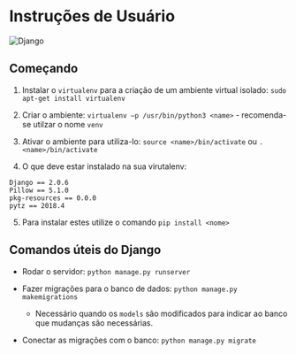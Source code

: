 # Instruções de Usuário

![Django](https://img.shields.io/badge/Django-v2.x-green.svg)


##  Começando

1. Instalar o `virtualenv` para a criação de um ambiente virtual isolado: `sudo apt-get install virtualenv`

2. Criar o ambiente: `virtualenv –p /usr/bin/python3 <name>` - recomenda-se utilzar o nome `venv`

3. Ativar o ambiente para utiliza-lo: `source <name>/bin/activate` ou `. <name>/bin/activate`

4. O que deve estar instalado na sua virutalenv:

```
Django == 2.0.6
Pillow == 5.1.0
pkg-resources == 0.0.0
pytz == 2018.4
```

5. Para instalar estes utilize o comando `pip install <nome>`

## Comandos úteis do Django

- Rodar o servidor: `python manage.py runserver` 

- Fazer migrações para o banco de dados: `python manage.py makemigrations`
    - Necessário quando os `models` são modificados para indicar ao banco que mudanças são necessárias.

- Conectar as migrações com o banco: `python manage.py migrate` 
